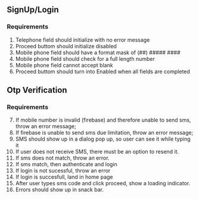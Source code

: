 ## SignUp/Login 

### Requirements

1. Telephone field should initialize with no error message
2. Proceed buttom should initialize disabled
3. Mobile phone field should have a format mask of (##) ##### ####
4. Mobile phone field should check for a full length number
5. Mobile phone field cannot accept blank
6. Proceed buttom should turn into Enabled when all fields are completed

## Otp Verification 

### Requirements

7. If mobile number is invalid (firebase) and therefore unable to send sms, throw an error message;
8. If firebase is unable to send sms due limitation, throw an error message;
9. SMS should show up in a dialog pop up, so user can see it while typing it
10. If user does not receive SMS, there must be an option to resend it.
11. If sms does not match, throw an error.
12. If sms match, then authenticate and login
13. If login is not sucessful, throw an error
14. If login is succesfull, land in home page
15. After user types sms code and click proceed, show a loading indicator.
16. Errors should show up in snack bar.

